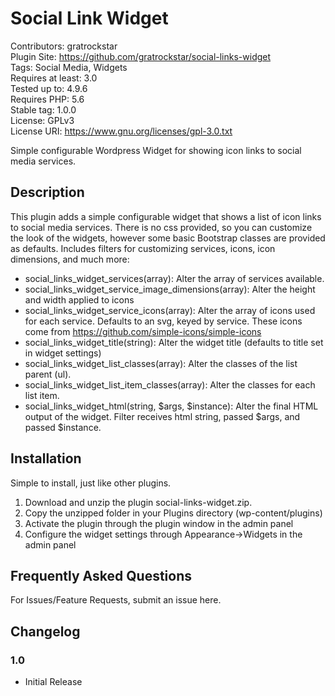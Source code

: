 # Social Link Widget
Contributors: gratrockstar  
Plugin Site: https://github.com/gratrockstar/social-links-widget   
Tags: Social Media, Widgets  
Requires at least: 3.0  
Tested up to: 4.9.6  
Requires PHP: 5.6  
Stable tag: 1.0.0  
License: GPLv3  
License URI: https://www.gnu.org/licenses/gpl-3.0.txt  

Simple configurable Wordpress Widget for showing icon links to social media services.

## Description
This plugin adds a simple configurable widget that shows a list of icon links to social media services.  There is no css provided, so you can customize the look of the widgets, however some basic Bootstrap classes are provided as defaults.  Includes filters for customizing services, icons,  icon dimensions, and much more:
* social_links_widget_services(array): Alter the array of services available.
* social_links_widget_service_image_dimensions(array): Alter the height and width applied to icons
* social_links_widget_service_icons(array): Alter the array of icons used for each service.  Defaults to an svg, keyed by service.  These icons come from https://github.com/simple-icons/simple-icons
* social_links_widget_title(string): Alter the widget title (defaults to title set in widget settings)
* social_links_widget_list_classes(array): Alter the classes of the list parent (ul).
* social_links_widget_list_item_classes(array): Alter the classes for each list item.
* social_links_widget_html(string, $args, $instance): Alter the final HTML output of the widget.  Filter receives html string, passed $args, and passed $instance.

## Installation
Simple to install, just like other plugins.

1. Download and unzip the plugin social-links-widget.zip.
2. Copy the unzipped folder in your Plugins directory (wp-content/plugins)
3. Activate the plugin through the plugin window in the admin panel
4. Configure the widget settings through Appearance->Widgets in the admin panel

## Frequently Asked Questions
For Issues/Feature Requests, submit an issue here.

## Changelog
### 1.0
* Initial Release